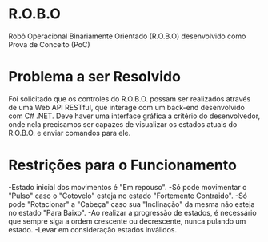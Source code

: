 # R.O.B.O
Robô Operacional Binariamente Orientado (R.O.B.O) desenvolvido como Prova de Conceito (PoC)

# Problema a ser Resolvido
Foi solicitado que os controles do R.O.B.O. possam ser realizados através de uma Web API RESTful, que interage com um back-end desenvolvido com C# .NET. Deve haver uma interface gráfica a critério do desenvolvedor, onde nela precisamos ser capazes de visualizar os estados atuais do R.O.B.O. e enviar comandos para ele.

# Restrições para o Funcionamento 
-Estado inicial dos movimentos é "Em repouso".
-Só pode movimentar o "Pulso" caso o "Cotovelo" esteja no estado "Fortemente Contraido".
-Só pode "Rotacionar" a "Cabeça" caso sua "Inclinação" da mesma não esteja no estado "Para Baixo".
-Ao realizar a progressão de estados, é necessário que sempre siga a ordem crescente ou decrescente, nunca pulando um estado.
-Levar em consideração estados inválidos.


